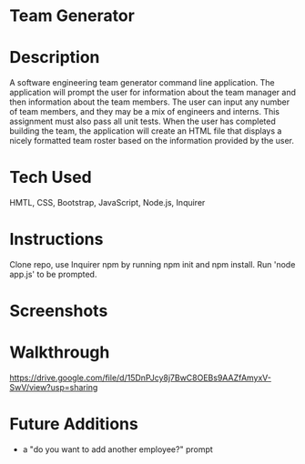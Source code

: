 # Team Generator

# Description

A software engineering team generator command line application. The application will prompt the user for information about the team manager and then information about the team members. The user can input any number of team members, and they may be a mix of engineers and interns. This assignment must also pass all unit tests. When the user has completed building the team, the application will create an HTML file that displays a nicely formatted team roster based on the information provided by the user.

# Tech Used

HMTL, CSS, Bootstrap, JavaScript, Node.js, Inquirer

# Instructions

Clone repo, use Inquirer npm by running npm init and npm install. Run 'node app.js' to be prompted.

# Screenshots

# Walkthrough

https://drive.google.com/file/d/15DnPJcy8j7BwC8OEBs9AAZfAmyxV-SwV/view?usp=sharing

# Future Additions

- a "do you want to add another employee?" prompt
